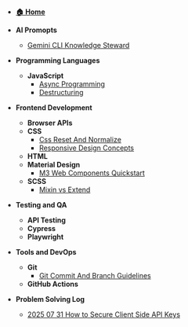 - **[🏠 Home](/)**

- **AI Promopts**
  - [Gemini CLI Knowledge Steward](00_AI_Promopts/Gemini-CLI-Knowledge-Steward.md)

- **Programming Languages**
  - **JavaScript**
    - [Async Programming](01_Programming_Languages/JavaScript/Async_Programming.md)
    - [Destructuring](01_Programming_Languages/JavaScript/Destructuring.md)

- **Frontend Development**
  - **Browser APIs**
  - **CSS**
    - [Css Reset And Normalize](02_Frontend_Development/CSS/Css_Reset_And_Normalize.md)
    - [Responsive Design Concepts](02_Frontend_Development/CSS/Responsive_Design_Concepts.md)
  - **HTML**
  - **Material Design**
    - [M3 Web Components Quickstart](02_Frontend_Development/Material_Design/M3_Web_Components_Quickstart.md)
  - **SCSS**
    - [Mixin vs Extend](02_Frontend_Development/SCSS/Mixin_vs_Extend.md)

- **Testing and QA**
  - **API Testing**
  - **Cypress**
  - **Playwright**

- **Tools and DevOps**
  - **Git**
    - [Git Commit And Branch Guidelines](04_Tools_and_DevOps/Git/Git_Commit_And_Branch_Guidelines.md)
  - **GitHub Actions**

- **Problem Solving Log**
  - [2025 07 31 How to Secure Client Side API Keys](99_Problem_Solving_Log/2025-07-31_How_to_Secure_Client_Side_API_Keys.md)

